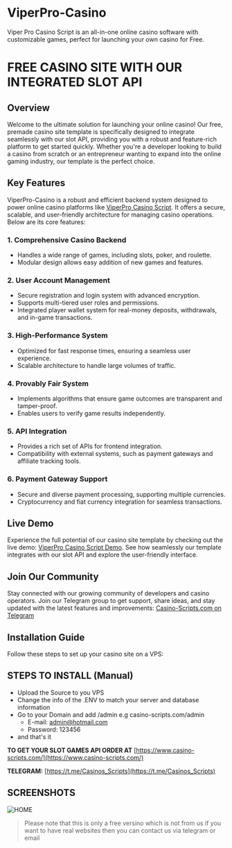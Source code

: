 # ViperPro-Casino
Viper Pro Casino Script is an all-in-one online casino software with customizable games, perfect for launching your own casino for Free.

# FREE CASINO SITE WITH OUR INTEGRATED SLOT API

## Overview
Welcome to the ultimate solution for launching your online casino! Our free, premade casino site template is specifically designed to integrate seamlessly with our slot API, providing you with a robust and feature-rich platform to get started quickly. Whether you're a developer looking to build a casino from scratch or an entrepreneur wanting to expand into the online gaming industry, our template is the perfect choice.

## Key Features

ViperPro-Casino is a robust and efficient backend system designed to power online casino platforms like [ViperPro Casino Script](https://swapvpn.com/). It offers a secure, scalable, and user-friendly architecture for managing casino operations. Below are its core features:

### 1. Comprehensive Casino Backend
- Handles a wide range of games, including slots, poker, and roulette.
- Modular design allows easy addition of new games and features.

### 2. User Account Management
- Secure registration and login system with advanced encryption.
- Supports multi-tiered user roles and permissions.
- Integrated player wallet system for real-money deposits, withdrawals, and in-game transactions.

### 3. High-Performance System
- Optimized for fast response times, ensuring a seamless user experience.
- Scalable architecture to handle large volumes of traffic.

### 4. Provably Fair System
- Implements algorithms that ensure game outcomes are transparent and tamper-proof.
- Enables users to verify game results independently.

### 5. API Integration
- Provides a rich set of APIs for frontend integration.
- Compatibility with external systems, such as payment gateways and affiliate tracking tools.

### 6. Payment Gateway Support
- Secure and diverse payment processing, supporting multiple currencies.
- Cryptocurrency and fiat currency integration for seamless transactions.


## Live Demo
Experience the full potential of our casino site template by checking out the live demo: [ViperPro Casino Script Demo](https://swapvpn.com/). See how seamlessly our template integrates with our slot API and explore the user-friendly interface.

## Join Our Community
Stay connected with our growing community of developers and casino operators. Join our Telegram group to get support, share ideas, and stay updated with the latest features and improvements: [Casino-Scripts.com on Telegram](https://t.me/Casinos_Scripts)

## Installation Guide
Follow these steps to set up your casino site on a VPS:

## STEPS TO INSTALL (Manual)
- Upload the Source to you VPS
- Change the info of the .ENV to match your server and database information
- Go to your Domain and add /admin e.g casino-scripts.com/admin
   - E-mail: admin@hotmail.com 
   - Password: 123456
- and that's it


**TO GET YOUR SLOT GAMES API ORDER AT** [https://www.casino-scripts.com/](https://www.casino-scripts.com/)

**TELEGRAM:** [https://t.me/Casinos_Scripts](https://t.me/Casinos_Scripts)

## SCREENSHOTS 
![HOME](https://i.ibb.co/G5sxRVz/screencapture-swapvpn-2024-11-26-04-23-57.png "HOME")

> Please note that this is only a free versino which is not from us if you want to have real websites then you can contact us via telegram or email
